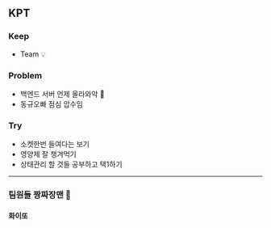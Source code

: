 ## KPT

### Keep

- Team 💡

### Problem

- 백엔드 서버 언제 올라와악 🥲
- 동규오빠 점심 압수임 

### Try

- 소켓한번 들여다는 보기
- 영양제 잘 챙겨먹기
- 상태관리 할 것들 공부하고 택1하기

---

### 팀원들 짱짜장맨 🙌
#### 화이또 




